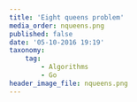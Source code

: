 ```yaml
---
title: 'Eight queens problem'
media_order: nqueens.png
published: false
date: '05-10-2016 19:19'
taxonomy:
    tag:
        - Algorithms
        - Go
header_image_file: nqueens.png
---
```


